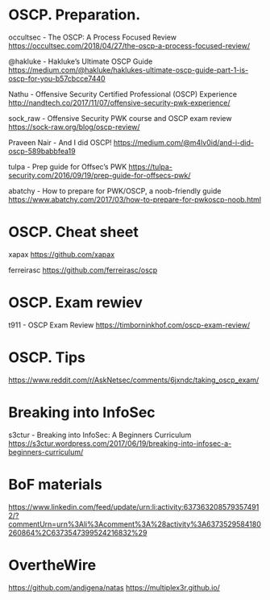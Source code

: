 # OSCP. Preparation.
occultsec -   The OSCP: A Process Focused Review
https://occultsec.com/2018/04/27/the-oscp-a-process-focused-review/

@hakluke -    Hakluke’s Ultimate OSCP Guide
https://medium.com/@hakluke/haklukes-ultimate-oscp-guide-part-1-is-oscp-for-you-b57cbcce7440

Nathu -       Offensive Security Certified Professional (OSCP) Experience
http://nandtech.co/2017/11/07/offensive-security-pwk-experience/

sock_raw - Offensive Security PWK course and OSCP exam review
https://sock-raw.org/blog/oscp-review/

Praveen Nair - And I did OSCP!
https://medium.com/@m4lv0id/and-i-did-oscp-589babbfea19

tulpa - Prep guide for Offsec’s PWK
https://tulpa-security.com/2016/09/19/prep-guide-for-offsecs-pwk/

abatchy - How to prepare for PWK/OSCP, a noob-friendly guide 
https://www.abatchy.com/2017/03/how-to-prepare-for-pwkoscp-noob.html

# OSCP. Cheat sheet
xapax 
https://github.com/xapax

ferreirasc
https://github.com/ferreirasc/oscp

# OSCP. Exam rewiev
t911 - OSCP Exam Review
https://timborninkhof.com/oscp-exam-review/


# OSCP. Tips
https://www.reddit.com/r/AskNetsec/comments/6jxndc/taking_oscp_exam/



# Breaking into InfoSec
s3ctur - Breaking into InfoSec: A Beginners Curriculum
https://s3ctur.wordpress.com/2017/06/19/breaking-into-infosec-a-beginners-curriculum/


# BoF materials
https://www.linkedin.com/feed/update/urn:li:activity:6373632085793574912/?commentUrn=urn%3Ali%3Acomment%3A%28activity%3A6373529584180260864%2C6373547399524216832%29


# OvertheWire 
https://github.com/andigena/natas
https://multiplex3r.github.io/
